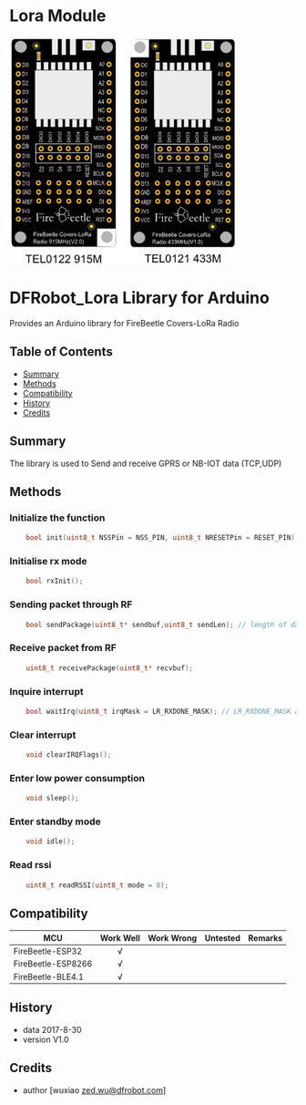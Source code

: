 # Lora Module
<img width="400" height="400" src="https://raw.githubusercontent.com/DFRobot/binaryfiles/master/TEL0122/TEL0122svg1.png"/>

# DFRobot_Lora Library for Arduino

Provides an Arduino library for FireBeetle Covers-LoRa Radio
## Table of Contents

* [Summary](#summary)
* [Methods](#methods)
* [Compatibility](#Compatibility)
* [History](#history)
* [Credits](#credits)
<snippet>
<content>

## Summary
The library is used to Send and receive GPRS or NB-IOT data (TCP,UDP)

## Methods
### Initialize the function

```C++
    bool init(uint8_t NSSPin = NSS_PIN, uint8_t NRESETPin = RESET_PIN);
```

### Initialise rx mode

```C++
    bool rxInit();
```

### Sending packet through RF
```C++
    bool sendPackage(uint8_t* sendbuf,uint8_t sendLen); // length of data to send,less than 64 bytes
```

### Receive packet from RF

```C++
    uint8_t receivePackage(uint8_t* recvbuf);
```

### Inquire interrupt

```C++
    bool waitIrq(uint8_t irqMask = LR_RXDONE_MASK); // LR_RXDONE_MASK and LR_TXDONE_MASK
```

### Clear interrupt

```C++
    void clearIRQFlags();
```

### Enter low power consumption

```C++
    void sleep();
```

### Enter standby mode

```C++
    void idle();
```

### Read rssi

```C++
    uint8_t readRSSI(uint8_t mode = 0);
```

## Compatibility

MCU                | Work Well | Work Wrong | Untested  | Remarks
------------------ | :----------: | :----------: | :---------: | -----
FireBeetle-ESP32  |      √       |             |            | 
FireBeetle-ESP8266  |      √       |             |            | 
FireBeetle-BLE4.1 |      √       |             |            | 

## History

- data 2017-8-30
- version V1.0

## Credits

- author [wuxiao  <zed.wu@dfrobot.com>]